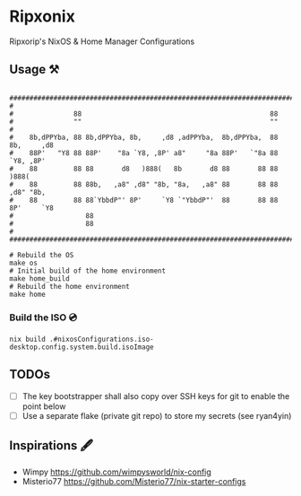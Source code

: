 # Ripxonix
Ripxorip's NixOS &amp; Home Manager Configurations

## Usage ⚒️
``````make

#################################################################################
#
#               88                                               88
#               ""                                               ""
#
#    8b,dPPYba, 88 8b,dPPYba, 8b,     ,d8 ,adPPYba,  8b,dPPYba,  88 8b,     ,d8
#    88P'   "Y8 88 88P'    "8a `Y8, ,8P' a8"     "8a 88P'   `"8a 88  `Y8, ,8P'
#    88         88 88       d8   )888(   8b       d8 88       88 88    )888(
#    88         88 88b,   ,a8" ,d8" "8b, "8a,   ,a8" 88       88 88  ,d8" "8b,
#    88         88 88`YbbdP"' 8P'     `Y8 `"YbbdP"'  88       88 88 8P'     `Y8
#                  88
#                  88
#
#################################################################################

# Rebuild the OS
make os
# Initial build of the home environment
make home_build
# Rebuild the home environment
make home
``````
### Build the ISO 💿
`nix build .#nixosConfigurations.iso-desktop.config.system.build.isoImage`

## TODOs
- [ ] The key bootstrapper shall also copy over SSH keys for git to enable the point below
- [ ] Use a separate flake (private git repo) to store my secrets (see ryan4yin)

## Inspirations 🖋️
- Wimpy https://github.com/wimpysworld/nix-config
- Misterio77 https://github.com/Misterio77/nix-starter-configs